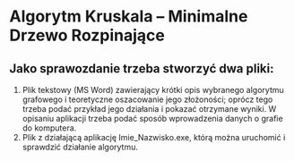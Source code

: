 # Algorytm Kruskala – Minimalne Drzewo Rozpinające

## Jako sprawozdanie trzeba stworzyć dwa pliki:
1. Plik tekstowy (MS Word) zawierający krótki opis wybranego algorytmu grafowego i teoretyczne oszacowanie jego złożoności; oprócz tego trzeba podać przykład jego działania i pokazać otrzymane wyniki. W opisaniu aplikacji trzeba podać sposób wprowadzenia danych o grafie do komputera.
2. Plik z działającą aplikację Imie_Nazwisko.exe, którą można uruchomić i sprawdzić działanie algorytmu.
